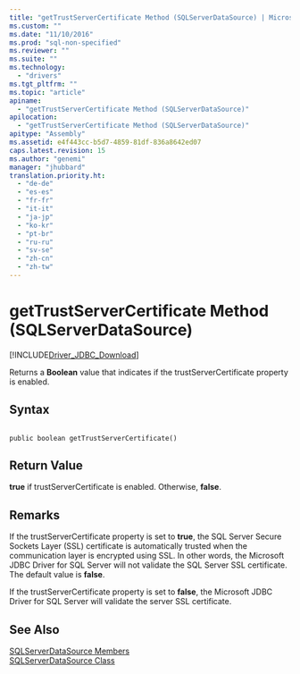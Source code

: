 ```yaml
---
title: "getTrustServerCertificate Method (SQLServerDataSource) | Microsoft Docs"
ms.custom: ""
ms.date: "11/10/2016"
ms.prod: "sql-non-specified"
ms.reviewer: ""
ms.suite: ""
ms.technology: 
  - "drivers"
ms.tgt_pltfrm: ""
ms.topic: "article"
apiname: 
  - "getTrustServerCertificate Method (SQLServerDataSource)"
apilocation: 
  - "getTrustServerCertificate Method (SQLServerDataSource)"
apitype: "Assembly"
ms.assetid: e4f443cc-b5d7-4859-81df-836a8642ed07
caps.latest.revision: 15
ms.author: "genemi"
manager: "jhubbard"
translation.priority.ht: 
  - "de-de"
  - "es-es"
  - "fr-fr"
  - "it-it"
  - "ja-jp"
  - "ko-kr"
  - "pt-br"
  - "ru-ru"
  - "sv-se"
  - "zh-cn"
  - "zh-tw"
---
```

# getTrustServerCertificate Method (SQLServerDataSource)
[!INCLUDE[Driver_JDBC_Download](../../../connect/jdbc/includes)]

  Returns a **Boolean** value that indicates if the trustServerCertificate property is enabled.  
  
## Syntax  
  
```  
  
public boolean getTrustServerCertificate()  
```  
  
## Return Value  
 **true** if trustServerCertificate is enabled. Otherwise, **false**.  
  
## Remarks  
 If the trustServerCertificate property is set to **true**, the SQL Server Secure Sockets Layer (SSL) certificate is automatically trusted when the communication layer is encrypted using SSL. In other words, the Microsoft JDBC Driver for SQL Server will not validate the SQL Server SSL certificate. The default value is **false**.  
  
 If the trustServerCertificate property is set to **false**, the Microsoft JDBC Driver for SQL Server will validate the server SSL certificate.  
  
## See Also  
 [SQLServerDataSource Members](../../../connect/jdbc/reference/sqlserverdatasource-members.md)   
 [SQLServerDataSource Class](../../../connect/jdbc/reference/sqlserverdatasource-class.md)  
  
  